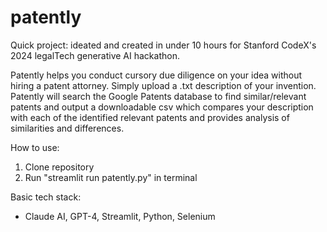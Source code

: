 # patently

Quick project: ideated and created in under 10 hours for Stanford CodeX's 2024 legalTech generative AI hackathon. 


Patently helps you conduct cursory due diligence on your idea without hiring a patent attorney. 
Simply upload a .txt description of your invention. Patently will search the Google Patents database to find similar/relevant patents and output a downloadable csv which compares your description with each of the identified relevant patents and provides analysis of similarities and differences.

How to use:
1. Clone repository
2. Run "streamlit run patently.py" in terminal

Basic tech stack:
- Claude AI, GPT-4, Streamlit, Python, Selenium
